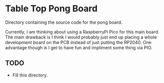 # Table Top Pong Board
Directory containing the source code for the pong board.

Currently, I am thinking about using a RaspberryPi Pico for this main board. The main drawback is I think I would probably just end up placing a whole development board on the PCB instead of just putting the RP2040. One advantage though is I get to have fun and impliment some thing via PIO.

## TODO
- Fill this directory.
